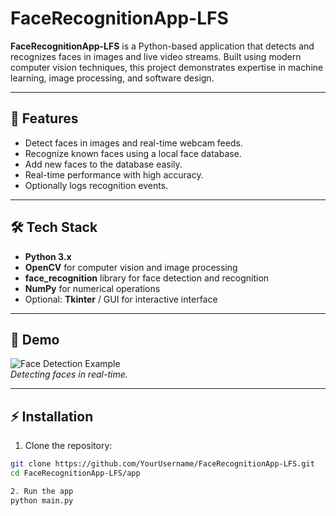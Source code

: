 # FaceRecognitionApp-LFS

**FaceRecognitionApp-LFS** is a Python-based application that detects and recognizes faces in images and live video streams. Built using modern computer vision techniques, this project demonstrates expertise in machine learning, image processing, and software design.

---

## 🚀 Features

- Detect faces in images and real-time webcam feeds.
- Recognize known faces using a local face database.
- Add new faces to the database easily.
- Real-time performance with high accuracy.
- Optionally logs recognition events.

---

## 🛠️ Tech Stack

- **Python 3.x**
- **OpenCV** for computer vision and image processing
- **face_recognition** library for face detection and recognition
- **NumPy** for numerical operations
- Optional: **Tkinter** / GUI for interactive interface

---

## 📸 Demo

![Face Detection Example](assets/demo_face_detection.png)  
*Detecting faces in real-time.*

---

## ⚡ Installation

1. Clone the repository:

```bash
git clone https://github.com/YourUsername/FaceRecognitionApp-LFS.git
cd FaceRecognitionApp-LFS/app

2. Run the app
python main.py

